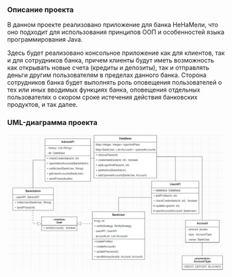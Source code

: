 ### Описание проекта

В данном проекте реализовано приложение для банка НеНаМели, что оно подходит для использования принципов ООП и особенностей языка программирования Java.

Здесь будет реализовано консольное приложение как для клиентов, так и для 
сотрудников банка, причем клиенты будут иметь возможность как открывать новые счета (кредиты и депозиты), так и отправлять деньги другим пользователям в пределах данного банка.
Сторона сотрудников банка будет выполнять роль оповещения пользователей о тех или иных вводимых функциях банка, оповещения отдельных пользователях о скором сроке истечения действия банковских продуктов, и так далее.

### UML-диаграмма проекта

![image](uml.png)